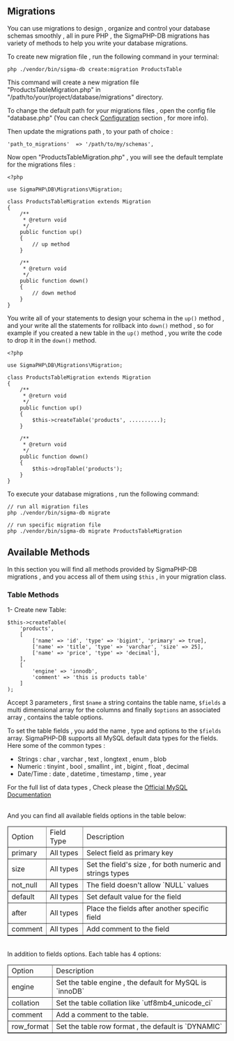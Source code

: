 ## Migrations

You can use migrations to design , organize and control your database schemas smoothly , all in pure PHP , the SigmaPHP-DB migrations has variety of methods to help you write your database migrations.

To create new migration file , run the following command in your terminal:

```
php ./vendor/bin/sigma-db create:migration ProductsTable
```

This command will create a new migration file "ProductsTableMigration.php" in "/path/to/your/project/database/migrations" directory.

To change the default path for your migrations files , open the config file "database.php" (You can check [Configuration](https://github.com/agashe/SigmaPHP-DB/blob/master/README.md#Configurations) section , for more info).

Then update the migrations path , to your path of choice :

```
'path_to_migrations'  => '/path/to/my/schemas',
```

Now open "ProductsTableMigration.php" , you will see the default template for the migrations files :

```
<?php

use SigmaPHP\DB\Migrations\Migration;

class ProductsTableMigration extends Migration
{
    /**
     * @return void
     */
    public function up()
    {
        // up method
    }

    /**
     * @return void
     */
    public function down()
    {
        // down method
    }
}
```

You write all of your statements to design your schema in the `up()` method , and your write all the statements for rollback into `down()` method , so for example if you created a new table in the `up()` method , you write the code to drop it in the `down()` method.


```
<?php

use SigmaPHP\DB\Migrations\Migration;

class ProductsTableMigration extends Migration
{
    /**
     * @return void
     */
    public function up()
    {
        $this->createTable('products', ..........);
    }

    /**
     * @return void
     */
    public function down()
    {
        $this->dropTable('products');
    }
}
```

To execute your database migrations , run the following command:

```
// run all migration files
php ./vendor/bin/sigma-db migrate

// run specific migration file
php ./vendor/bin/sigma-db migrate ProductsTableMigration
```

## Available Methods 

In this section you will find all methods provided by SigmaPHP-DB migrations , and you access all of them using `$this` , in your migration class.

### Table Methods

1- Create new Table: <br>

```
$this->createTable(
    'products',
    [
        ['name' => 'id', 'type' => 'bigint', 'primary' => true],
        ['name' => 'title', 'type' => 'varchar', 'size' => 25],
        ['name' => 'price', 'type' => 'decimal'],
    ],
    [
        'engine' => 'innodb',
        'comment' => 'this is products table'
    ]
);
```

Accept 3 parameters , first `$name` a string contains the table name, `$fields` a multi dimensional array for the columns and finally `$options` an associated array , contains the table options.

To set the table fields , you add the name , type and options to the `$fields` array. SigmaPHP-DB supports all MySQL default data types for the fields. Here some of the common types : 

* Strings : char , varchar , text , longtext , enum , blob
* Numeric : tinyint , bool , smallint , int , bigint , float , decimal
* Date/Time : date , datetime , timestamp , time , year 

For the full list of data types , Check please the [Official MySQL Documentation](https://dev.mysql.com/doc/refman/8.0/en/data-types.html)

<br>
And you can find all available fields options in the table below:

<table border>
    <thead>
        <tr>
            <td>Option</td>
            <td>Field Type</td>
            <td>Description</td>
        </tr>
    </thead>
    <tbody>
        <tr>
            <td>primary</td>
            <td>All types</td>
            <td>
                Select field as primary key
            </td>
        </tr>
        <tr>
            <td>size</td>
            <td>All types</td>
            <td>
                Set the field's size , for both numeric and strings types 
            </td>
        </tr>
        <tr>
            <td>not_null</td>
            <td>All types</td>
            <td>
                The field doesn't allow `NULL` values
            </td>
        </tr>
        <tr>
            <td>default</td>
            <td>All types</td>
            <td>
                Set default value for the field
            </td>
        </tr>
        <tr>
            <td>after</td>
            <td>All types</td>
            <td>
                Place the fields after another specific field
            </td>
        </tr>
        <tr>
            <td>comment</td>
            <td>All types</td>
            <td>
                Add comment to the field
            </td>
        </tr>
    </tbody>
</table>

<br>
In addition to fields options. Each table has 4 options:

<table border>
    <thead>
        <tr>
            <td>Option</td>
            <td>Description</td>
        </tr>
    </thead>
    <tbody>
        <tr>
            <td>engine</td>
            <td>
                Set the table engine , the default for MySQL is `innoDB`
            </td>
        </tr>
        <tr>
            <td>collation</td>
            <td>
                Set the table collation like `utf8mb4_unicode_ci`
            </td>
        </tr>
        <tr>
            <td>comment</td>
            <td>
                Add a comment to the table.
            </td>
        </tr>
        <tr>
            <td>row_format</td>
            <td>
                Set the table row format , the default is `DYNAMIC`
            </td>
        </tr>
    </tbody>
</table>



